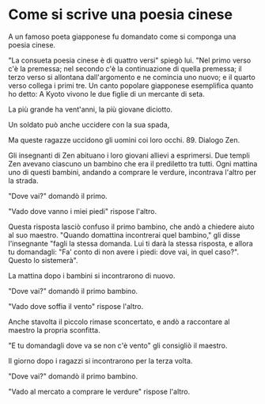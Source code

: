# Come si scrive una poesia cinese

A un famoso poeta giapponese fu domandato come si componga una poesia cinese.

"La consueta poesia cinese è di quattro versi" spiegò lui. "Nel primo verso c'è la premessa; nel secondo c'è la continuazione di quella premessa; il terzo verso si allontana dall'argomento e ne comincia uno nuovo; e il quarto verso collega i primi tre. Un canto popolare giapponese esemplifica quanto ho detto: A Kyoto vivono le due figlie di un mercante di seta.

La più grande ha vent'anni, la più giovane diciotto.

Un soldato può anche uccidere con la sua spada,

Ma queste ragazze uccidono gli uomini coi loro occhi. 89. Dialogo Zen.

Gli insegnanti di Zen abituano i loro giovani allievi a esprimersi. Due templi Zen avevano ciascuno un bambino che era il prediletto tra tutti. Ogni mattina uno di questi bambini, andando a comprare le verdure, incontrava l'altro per la strada.

"Dove vai?" domandò il primo.

"Vado dove vanno i miei piedi" rispose l'altro.

Questa risposta lasciò confuso il primo bambino, che andò a chiedere aiuto al suo maestro. "Quando domattina incontrerai quel bambino," gli disse l'insegnante "fagli la stessa domanda. Lui ti darà la stessa risposta, e allora tu domandagli: "Fa' conto di non avere i piedi: dove vai, in quel caso?". Questo lo sistemerà".

La mattina dopo i bambini si incontrarono di nuovo.

"Dove vai?" domandò il primo bambino.

"Vado dove soffia il vento" rispose l'altro.

Anche stavolta il piccolo rimase sconcertato, e andò a raccontare al maestro la propria sconfitta.

"E tu domandagli dove va se non c'è vento" gli consigliò il maestro.

Il giorno dopo i ragazzi si incontrarono per la terza volta.

"Dove vai?" domandò il primo bambino.

"Vado al mercato a comprare le verdure" rispose l'altro.
